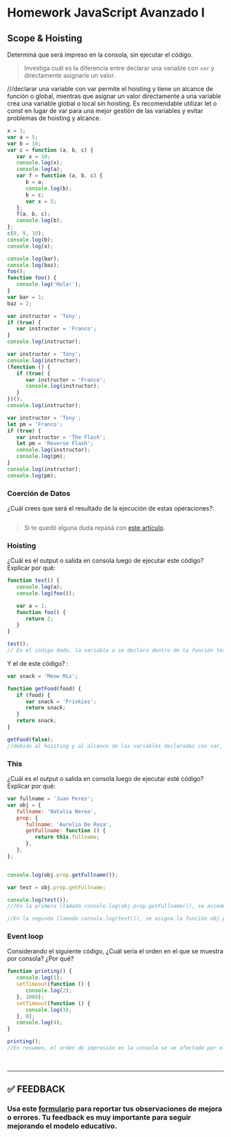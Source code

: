 # Homework JavaScript Avanzado I

## Scope & Hoisting

Determiná que será impreso en la consola, sin ejecutar el código.

> Investiga cuál es la diferencia entre declarar una variable con `var` y directamente asignarle un valor.

///declarar una variable con var permite el hoisting y tiene un alcance de función o global, mientras que asignar un valor directamente a una variable crea una variable global o local sin hoisting. Es recomendable utilizar let o const en lugar de var para una mejor gestión de las variables y evitar problemas de hoisting y alcance.

```javascript
x = 1;   
var a = 5;
var b = 10;
var c = function (a, b, c) {
   var x = 10;
   console.log(x);
   console.log(a);
   var f = function (a, b, c) {
      b = a;
      console.log(b);
      b = c;
      var x = 5;
   };
   f(a, b, c);
   console.log(b);
};
c(8, 9, 10);
console.log(b);
console.log(x);
```

```javascript
console.log(bar);
console.log(baz);
foo();
function foo() {
   console.log('Hola!');
}
var bar = 1;
baz = 2;
```

```javascript
var instructor = 'Tony';
if (true) {
   var instructor = 'Franco';
}
console.log(instructor);
```

```javascript
var instructor = 'Tony';
console.log(instructor);
(function () {
   if (true) {
      var instructor = 'Franco';
      console.log(instructor);
   }
})();
console.log(instructor);
```

```javascript
var instructor = 'Tony';
let pm = 'Franco';
if (true) {
   var instructor = 'The Flash';
   let pm = 'Reverse Flash';
   console.log(instructor);
   console.log(pm);
}
console.log(instructor);
console.log(pm);
```

### Coerción de Datos

¿Cuál crees que será el resultado de la ejecución de estas operaciones?:

```javascript

```

> Si te quedó alguna duda repasá con [este artículo](http://javascript.info/tutorial/object-conversion).

### Hoisting

¿Cuál es el output o salida en consola luego de ejecutar este código? Explicar por qué:

```javascript
function test() {
   console.log(a);
   console.log(foo());

   var a = 1;
   function foo() {
      return 2;
   }
}

test();
// En el código dado, la variable a se declara dentro de la función test(), pero se imprime antes de que se le asigne un valor. Debido al hoisting, la declaración de la variable a se eleva hacia arriba, pero su asignación no. En cuanto al segundo console.log(foo()), la función foo() también se declara dentro de test(). Sin embargo, a diferencia de las variables, las funciones también se elevan con su definición completa. Por lo tanto, la función foo() ya está disponible en el momento de la llamada, y devuelve el valor 2.
```

Y el de este código? :

```javascript
var snack = 'Meow Mix';

function getFood(food) {
   if (food) {
      var snack = 'Friskies';
      return snack;
   }
   return snack;
}

getFood(false);
//debido al hoisting y al alcance de las variables declaradas con var, el valor de snack dentro de la función getFood() será undefined cuando no se cumpla la condición del bloque condicional.
```

### This

¿Cuál es el output o salida en consola luego de ejecutar esté código? Explicar por qué:

```javascript
var fullname = 'Juan Perez';
var obj = {
   fullname: 'Natalia Nerea',
   prop: {
      fullname: 'Aurelio De Rosa',
      getFullname: function () {
         return this.fullname;
      },
   },
};


console.log(obj.prop.getFullname());

var test = obj.prop.getFullname;

console.log(test());
///En la primera llamada console.log(obj.prop.getFullname()), se accede al método getFullname() dentro del objeto prop en el objeto obj. Al invocar este método utilizando obj.prop.getFullname(), la palabra clave this dentro de la función hace referencia al objeto en el contexto de la llamada, que en este caso es el objeto prop. Por lo tanto, this.fullname se refiere a la propiedad fullname dentro del objeto prop, que es "Aurelio De Rosa".

//En la segunda llamada console.log(test()), se asigna la función obj.prop.getFullname a la variable test. Al invocar test(), la función se ejecuta en el contexto global, y la palabra clave this hace referencia al objeto global (en este caso, window en un entorno de navegador). Como no hay una propiedad fullname en el objeto global, se busca en el alcance más externo y se encuentra la variable fullname con el valor "Juan Perez". Por lo tanto, se imprime "Juan Perez".
```

### Event loop

Considerando el siguiente código, ¿Cuál sería el orden en el que se muestra por consola? ¿Por qué?

```javascript
function printing() {
   console.log(1);
   setTimeout(function () {
      console.log(2);
   }, 1000);
   setTimeout(function () {
      console.log(3);
   }, 0);
   console.log(4);
}

printing();
//En resumen, el orden de impresión en la consola se ve afectado por el tiempo de espera especificado en los setTimeout. Los bloques de código se ejecutan en la pila de ejecución en el orden en que se agregaron a la cola de tareas, pero su tiempo de espera determina cuándo se moverán de la cola de tareas a la pila de ejecución para su ejecución real.
```

</br >

---

## **✅ FEEDBACK**

### Usa este [**formulario**](https://docs.google.com/forms/d/e/1FAIpQLSe1MybH_Y-xcp1RP0jKPLndLdJYg8cwyHkSb9MwSrEjoxyzWg/viewform) para reportar tus observaciones de mejora o errores. Tu feedback es muy importante para seguir mejorando el modelo educativo.
